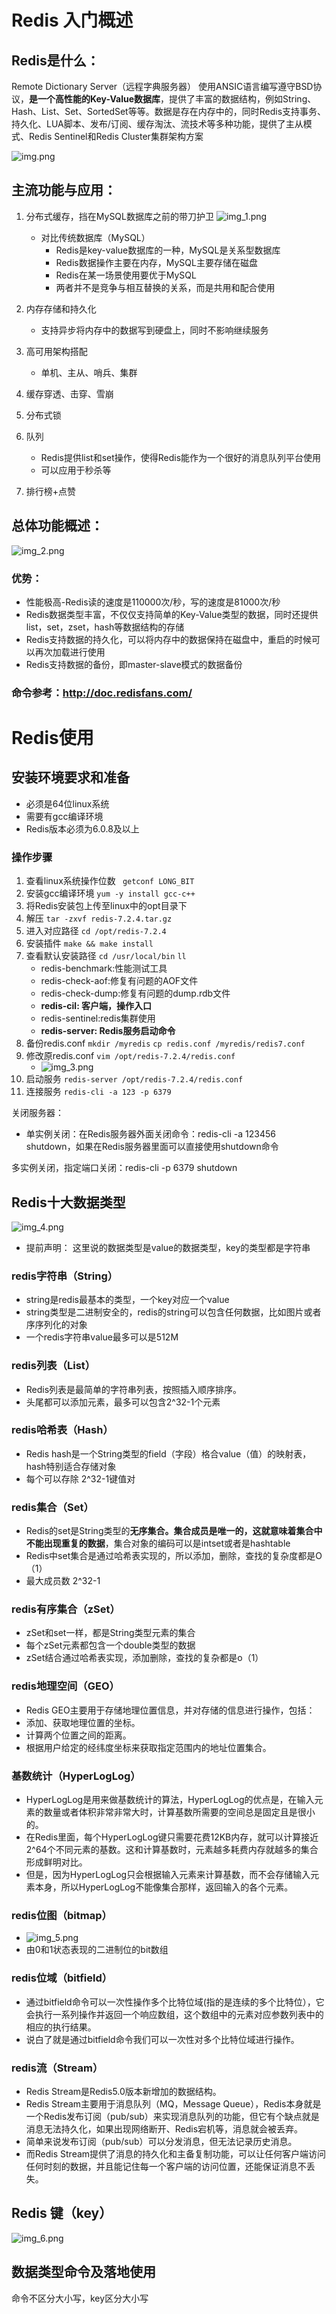 
# Redis 入门概述
## Redis是什么：
Remote Dictionary Server（远程字典服务器）
使用ANSIC语言编写遵守BSD协议，**是一个高性能的Key-Value数据库**，提供了丰富的数据结构，例如String、Hash、List、Set、SortedSet等等。数据是存在内存中的，同时Redis支持事务、持久化、LUA脚本、发布/订阅、缓存淘汰、流技术等多种功能，提供了主从模式、Redis Sentinel和Redis Cluster集群架构方案

![img.png](img.png)
## 主流功能与应用：
1. 分布式缓存，挡在MySQL数据库之前的带刀护卫 
![img_1.png](img_1.png)
   * 对比传统数据库（MySQL）
     * Redis是key-value数据库的一种，MySQL是关系型数据库
     * Redis数据操作主要在内存，MySQL主要存储在磁盘
     * Redis在某一场景使用要优于MySQL
     * 两者并不是竞争与相互替换的关系，而是共用和配合使用

2. 内存存储和持久化
   * 支持异步将内存中的数据写到硬盘上，同时不影响继续服务
3. 高可用架构搭配
   * 单机、主从、哨兵、集群
4. 缓存穿透、击穿、雪崩
5. 分布式锁
6. 队列
   * Redis提供list和set操作，使得Redis能作为一个很好的消息队列平台使用
   * 可以应用于秒杀等
7. 排行榜+点赞

## 总体功能概述：
![img_2.png](img_2.png)
### 优势：
* 性能极高-Redis读的速度是110000次/秒，写的速度是81000次/秒
* Redis数据类型丰富，不仅仅支持简单的Key-Value类型的数据，同时还提供list，set，zset，hash等数据结构的存储
* Redis支持数据的持久化，可以将内存中的数据保持在磁盘中，重启的时候可以再次加载进行使用
* Redis支持数据的备份，即master-slave模式的数据备份

### 命令参考：http://doc.redisfans.com/

# Redis使用
## 安装环境要求和准备
* 必须是64位linux系统
* 需要有gcc编译环境
* Redis版本必须为6.0.8及以上
### 操作步骤
1. 查看linux系统操作位数  ``` getconf LONG_BIT```
2. 安装gcc编译环境 ```yum -y install gcc-c++```
3. 将Redis安装包上传至linux中的opt目录下
4. 解压 ```tar -zxvf redis-7.2.4.tar.gz```
5. 进入对应路径 ```cd /opt/redis-7.2.4```
6. 安装插件 ```make && make install```
7. 查看默认安装路径 ```cd /usr/local/bin``` ```ll```
   * redis-benchmark:性能测试工具 
   * redis-check-aof:修复有问题的AOF文件
   * redis-check-dump:修复有问题的dump.rdb文件
   * **redis-cil: 客户端，操作入口**
   * redis-sentinel:redis集群使用
   * **redis-server: Redis服务启动命令**
8. 备份redis.conf ```mkdir /myredis``` ```cp redis.conf /myredis/redis7.conf```
9. 修改原redis.conf ```vim /opt/redis-7.2.4/redis.conf ```
   * ![img_3.png](img_3.png)
10. 启动服务 ```redis-server /opt/redis-7.2.4/redis.conf ```
11. 连接服务 ```redis-cli -a 123 -p 6379```

关闭服务器： 
*   单实例关闭：在Redis服务器外面关闭命令：redis-cli -a 123456 shutdown，如果在Redis服务器里面可以直接使用shutdown命令

多实例关闭，指定端口关闭：redis-cli -p 6379 shutdown

## Redis十大数据类型
![img_4.png](img_4.png)

* 提前声明： 这里说的数据类型是value的数据类型，key的类型都是字符串

### redis字符串（String）
* string是redis最基本的类型，一个key对应一个value
* string类型是二进制安全的，redis的string可以包含任何数据，比如图片或者序序列化的对象
* 一个redis字符串value最多可以是512M
### redis列表（List）
* Redis列表是最简单的字符串列表，按照插入顺序排序。
* 头尾都可以添加元素，最多可以包含2^32-1个元素 
### redis哈希表（Hash）
* Redis hash是一个String类型的field（字段）格合value（值）的映射表，hash特别适合存储对象
* 每个可以存除 2^32-1键值对
### redis集合（Set）
* Redis的set是String类型的**无序集合。集合成员是唯一的，这就意味着集合中不能出现重复的数据**，集合对象的编码可以是intset或者是hashtable
* Redis中set集合是通过哈希表实现的，所以添加，删除，查找的复杂度都是O（1）
* 最大成员数 2^32-1
### redis有序集合（zSet）
* zSet和set一样，都是String类型元素的集合
* 每个zSet元素都包含一个double类型的数据
* zSet结合通过哈希表实现，添加删除，查找的复杂都是o（1）
### redis地理空间（GEO） 
* Redis GEO主要用于存储地理位置信息，并对存储的信息进行操作，包括：
* 添加、获取地理位置的坐标。
* 计算两个位置之间的距离。
* 根据用户给定的经纬度坐标来获取指定范围内的地址位置集合。
### 基数统计（HyperLogLog）
* HyperLogLog是用来做基数统计的算法，HyperLogLog的优点是，在输入元素的数量或者体积非常非常大时，计算基数所需要的空间总是固定且是很小的。
* 在Redis里面，每个HyperLogLog键只需要花费12KB内存，就可以计算接近2^64个不同元素的基数。这和计算基数时，元素越多耗费内存就越多的集合形成鲜明对比。
* 但是，因为HyperLogLog只会根据输入元素来计算基数，而不会存储输入元素本身，所以HyperLogLog不能像集合那样，返回输入的各个元素。
### redis位图（bitmap）
* ![img_5.png](img_5.png)
* 由0和1状态表现的二进制位的bit数组
### redis位域（bitfield）
* 通过bitfield命令可以一次性操作多个比特位域(指的是连续的多个比特位），它会执行一系列操作并返回一个响应数组，这个数组中的元素对应参数列表中的相应的执行结果。
* 说白了就是通过bitfield命令我们可以一次性对多个比特位域进行操作。
### redis流（Stream）
* Redis Stream是Redis5.0版本新增加的数据结构。
* Redis Stream主要用于消息队列（MQ，Message Queue），Redis本身就是一个Redis发布订阅（pub/sub）来实现消息队列的功能，但它有个缺点就是消息无法持久化，如果出现网络断开、Redis宕机等，消息就会被丢弃。
* 简单来说发布订阅（pub/sub）可以分发消息，但无法记录历史消息。
* 而Redis Stream提供了消息的持久化和主备复制功能，可以让任何客户端访问任何时刻的数据，并且能记住每一个客户端的访问位置，还能保证消息不丢失。
## Redis 键（key）
![img_6.png](img_6.png)

## 数据类型命令及落地使用
命令不区分大小写，key区分大小写